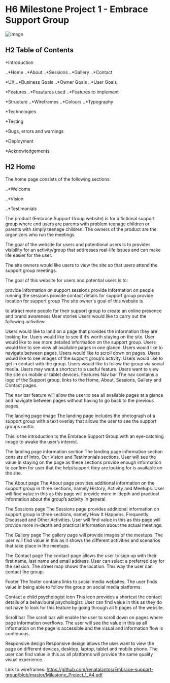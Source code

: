 # H6 Milestone Project 1 - Embrace Support Group
![image](https://user-images.githubusercontent.com/82510814/119694410-1a685c80-be45-11eb-9f54-7d8e9e37d6df.png)

## H2 Table of Contents
*Introduction

..*Home
..*About
..*Sessions
..*Gallery
..*Contact

*UX
..*Business Goals
..*Owner Goals
..*User Goals

*Features
..*Feautures used
..*Features to implement

*Structure
..*Wireframes
..*Colours
..*Typography

*Technologies

*Testing

*Bugs, errors and warnings

*Deployment

*Acknowledgements

## H2 Home

The home page consists of the following sections:

..*Welcome

..*Vision

..*Testimonials








The product (Embrace Support Group website) is for a fictional support group where end users are parents with problem teenage children or parents with simply teenage children. The owners of the product are the organizers who run the meetings.

The goal of the website for users and potentional users is to provides visibility for an activity/group that addresses real-life issues and can make life easier for the user.

The site owners would like users to view the site so that users attend the support group meetings.

The goal of this website for users and potential users is to:

provide information on support sessions
provide information on people running the sessions
provide contact details for support group
provide location for support group
The site owner's goal of this website is

to attract more people for their support group
to create an online presence and brand awareness
User stories
Users would like to carry out the following activities:

Users would like to land on a page that provides the information they are looking for.
Users would like to see if it’s worth staying on the site.
User would like to see more detailed information on the support group.
Users would like to see view all available pages in one glance.
Users would like to navigate between pages.
Users would like to scroll down on pages.
Users would like to see images of the support group’s activity.
Users would like to get in contact with the group.
Users would like to follow the group via social media.
Users may want a shortcut to a useful feature.
Users want to view the site on mobile or tablet devices.
Features
Nav bar
The nav contains a logo of the Support group, links to the Home, About, Sessions, Gallery and Contact pages.

The nav bar feature will allow the user to see all available pages at a glance and navigate between pages without having to go back to the previous pages.

The landing page image
The landing page includes the photograph of a support group with a text overlay that allows the user to see the support groups motto.

This is the introduction to the Embrace Support Group with an eye-catching image to awake the user’s interest.

The landing page information section The landing page information section consists of Intro, Our Vision and Testimonials sections. User will see the value in staying on the page as these sections provide enough information to confirm for user that the help/support they are looking for is available on the site.

The About page The About page provides additional information on the support group in three sections, namely History, Activity and Meetups. User will find value in this as this page will provide more in-depth and practical information about the group’s activity in general.

The Sessions page The Sessions page provides additional information on support group in three sections, namely How It Happens, Frequently Discussed and Other Activities. User will find value in this as this page will provide more in-depth and practical information about the actual meetings.

The Gallery page The gallery page will provide images of the meetups. The user will find value in this as it shows the different activities and scenarios that take place in the meetups.

The Contact page The contact page allows the user to sign up with their first name, last name and email address. User can select a preferred day for the session. The street map shows the location. This way the user can contact the group.

Footer The footer contains links to social media websites. The user finds value in being able to follow the group on social media platforms.

Contact a child psychologist icon This icon provides a shortcut the contact details of a behavioural psychologist. User can find value in this as they do not have to look for this feature by going through all 5 pages of the website.

Scroll bar The scroll bar will enable the user to scroll down on pages where page information overflows. The user will see the value in this as all information on the page is accessible and the visual and information flow is continuous.

Responsive design Responsive design allows the user want to view the page on different devices, desktop, laptop, tablet and mobile phone. The user can find value in this as all platforms will provide the same quality visual experience.

Link to wireframes: https://github.com/renatalantos/Embrace-support-group/blob/master/Milestone_Project_1_A4.pdf